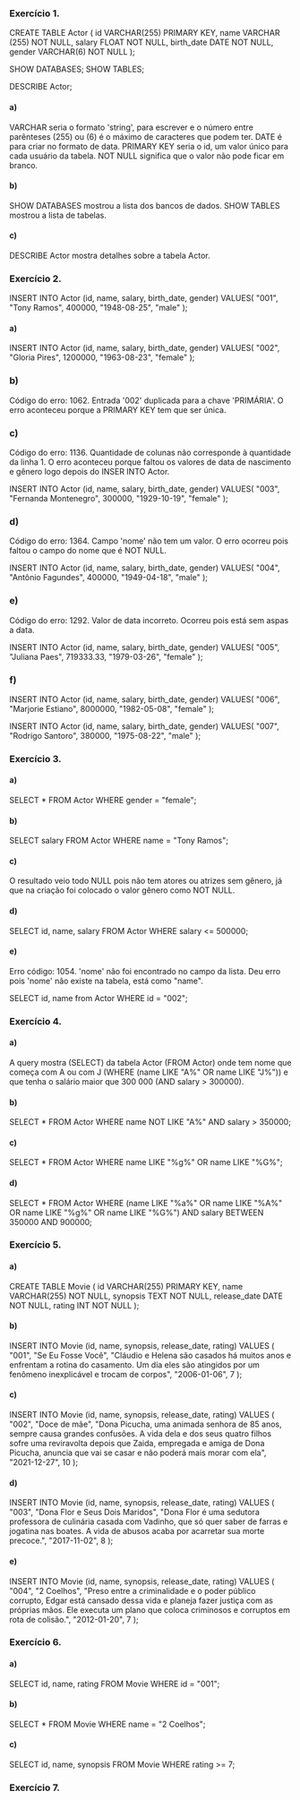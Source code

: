 ### Exercício 1.

CREATE TABLE Actor (
    id VARCHAR(255) PRIMARY KEY,
    name VARCHAR (255) NOT NULL,
    salary FLOAT NOT NULL,
    birth_date DATE NOT NULL,
    gender VARCHAR(6) NOT NULL
);

SHOW DATABASES;
SHOW TABLES;

DESCRIBE Actor;


#### a)
VARCHAR seria o formato 'string', para escrever e o número entre parênteses (255) ou (6) é o máximo de caracteres que podem ter.
DATE é para criar no formato de data.
PRIMARY KEY seria o id, um valor único para cada usuário da tabela.
NOT NULL significa que o valor não pode ficar em branco.

#### b)
SHOW DATABASES mostrou a lista dos bancos de dados. SHOW TABLES mostrou a lista de tabelas.

#### c)
DESCRIBE Actor mostra detalhes sobre a tabela Actor.

### Exercício 2.

INSERT INTO Actor (id, name, salary, birth_date, gender)
VALUES(
  "001", 
  "Tony Ramos",
  400000,
  "1948-08-25", 
  "male"
);

#### a)
INSERT INTO Actor (id, name, salary, birth_date, gender)
VALUES(
  "002", 
  "Gloria Pires",
  1200000,
  "1963-08-23", 
  "female"
);

### b)
Código do erro: 1062. Entrada '002' duplicada para a chave 'PRIMÁRIA'.
O erro aconteceu porque a PRIMARY KEY tem que ser única.

### c)
Código do erro: 1136. Quantidade de colunas não corresponde à quantidade da linha 1.
O erro aconteceu porque faltou os valores de data de nascimento e gênero logo depois do INSER INTO Actor.

INSERT INTO Actor (id, name, salary, birth_date, gender)
VALUES(
  "003", 
  "Fernanda Montenegro",
  300000,
  "1929-10-19", 
  "female"
);

### d)
Código do erro: 1364. Campo 'nome' não tem um valor.
O erro ocorreu pois faltou o campo do nome que é NOT NULL.

INSERT INTO Actor (id, name, salary, birth_date, gender)
VALUES(
  "004",
  "Antônio Fagundes",
  400000,
  "1949-04-18", 
  "male"
);

### e)
Código do erro: 1292. Valor de data incorreto.
Ocorreu pois está sem aspas a data.

INSERT INTO Actor (id, name, salary, birth_date, gender)
VALUES(
  "005", 
  "Juliana Paes",
  719333.33,
  "1979-03-26", 
  "female"
);

### f)

INSERT INTO Actor (id, name, salary, birth_date, gender)
VALUES(
  "006", 
  "Marjorie Estiano",
  8000000,
  "1982-05-08", 
  "female"
);

INSERT INTO Actor (id, name, salary, birth_date, gender)
VALUES(
  "007", 
  "Rodrigo Santoro",
  380000,
  "1975-08-22", 
  "male"
);

### Exercício 3.

#### a)
SELECT * FROM Actor
WHERE gender = "female";

#### b)
SELECT salary FROM Actor
WHERE name = "Tony Ramos";

#### c)
O resultado veio todo NULL pois não tem atores ou atrizes sem gênero, já que na criação foi colocado o valor gênero como NOT NULL.

#### d)
SELECT id, name, salary FROM Actor
WHERE salary <= 500000;

#### e)
Erro código: 1054. 'nome' não foi encontrado no campo da lista.
Deu erro pois 'nome' não existe na tabela, está como "name".

SELECT id, name from Actor 
WHERE id = "002";

### Exercício 4.

#### a)
A query mostra (SELECT) da tabela Actor (FROM Actor) onde tem nome que começa com A ou com J (WHERE (name LIKE "A%" OR name LIKE "J%")) e que tenha o salário
maior que 300 000 (AND salary > 300000).

#### b)
SELECT * FROM Actor
WHERE name NOT LIKE "A%" AND salary > 350000;

#### c)
SELECT * FROM Actor
WHERE name LIKE "%g%" OR name LIKE "%G%";

#### d)
SELECT * FROM Actor
WHERE (name LIKE "%a%" OR name LIKE "%A%" OR name LIKE "%g%" OR name LIKE "%G%") 
AND salary BETWEEN 350000 AND 900000;

### Exercício 5.

#### a)
CREATE TABLE Movie (
	id VARCHAR(255) PRIMARY KEY,
	name VARCHAR(255) NOT NULL, 
	synopsis TEXT NOT NULL, 
	release_date DATE NOT NULL,
	rating INT NOT NULL
);

#### b)
INSERT INTO Movie (id, name, synopsis, release_date, rating)
VALUES (
	"001",
    "Se Eu Fosse Você",
    "Cláudio e Helena são casados há muitos anos e enfrentam a rotina do casamento. Um dia eles são atingidos por um fenômeno inexplicável e trocam de corpos",
    "2006-01-06",
    7
);

#### c)
INSERT INTO Movie (id, name, synopsis, release_date, rating)
VALUES (
	"002",
    "Doce de mãe",
    "Dona Picucha, uma animada senhora de 85 anos, sempre causa grandes confusões. A vida dela e dos seus quatro filhos sofre uma reviravolta depois que Zaida, empregada e amiga de Dona Picucha, anuncia que vai se casar e não poderá mais morar com ela",
    "2021-12-27",
    10
);


#### d)
INSERT INTO Movie (id, name, synopsis, release_date, rating)
VALUES (
	"003",
    "Dona Flor e Seus Dois Maridos",
    "Dona Flor é uma sedutora professora de culinária casada com Vadinho, que só quer saber de farras e jogatina nas boates. A vida de abusos acaba por acarretar sua morte precoce.",
    "2017-11-02",
    8
);

#### e)
INSERT INTO Movie (id, name, synopsis, release_date, rating)
VALUES (
	"004",
    "2 Coelhos",
    "Preso entre a criminalidade e o poder público corrupto, Edgar está cansado dessa vida e planeja fazer justiça com as próprias mãos. Ele executa um plano que coloca criminosos e corruptos em rota de colisão.",
    "2012-01-20",
    7
);

### Exercício 6.

#### a)
SELECT id, name, rating FROM Movie
WHERE id = "001";

#### b)
SELECT * FROM Movie
WHERE name = "2 Coelhos";

#### c)
SELECT id, name, synopsis FROM Movie
WHERE rating >= 7;

### Exercício 7.